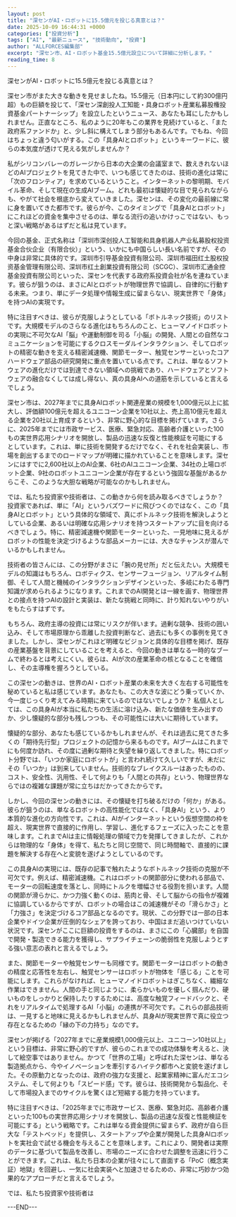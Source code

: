 ```yaml
---
layout: post
title: "深センがAI・ロボットに15.5億元を投じる真意とは？"
date: 2025-10-09 16:44:31 +0000
categories: ["投資分析"]
tags: ["AI", "最新ニュース", "技術動向", "投資"]
author: "ALLFORCES編集部"
excerpt: "深セン市、AI・ロボット基金15.5億元設立について詳細に分析します。"
reading_time: 8
---
```


深センがAI・ロボットに15.5億元を投じる真意とは？

深セン市がまた大きな動きを見せましたね。15.5億元（日本円にして約300億円超）もの巨額を投じて、「深セン深創投人工知能・具身ロボット産業私募股権投資基金パートナーシップ」を設立したというニュース、あなたも耳にしたかもしれません。正直なところ、私のように20年もこの業界を見続けていると、「また政府系ファンドか」と、少し斜に構えてしまう部分もあるんです。でもね、今回はちょっと違う匂いがする。この「具身AIとロボット」というキーワードに、彼らの本気度が透けて見える気がしませんか？

私がシリコンバレーのガレージから日本の大企業の会議室まで、数えきれないほどのAIプロジェクトを見てきた中で、いつも感じてきたのは、技術の進化は常に「次のフロンティア」を求めているということ。インターネットの黎明期、モバイル革命、そして現在の生成AIブーム。どれも最初は懐疑的な目で見られながらも、やがて社会を根底から変えていきました。深センは、その変化の最前線に常に身を置いてきた都市です。彼らが今、このタイミングで「具身AIとロボット」にこれほどの資金を集中させるのは、単なる流行の追いかけっこではない、もっと深い戦略があるはずだと私は見ています。

今回の基金、正式名称は「深圳市深创投人工智能和具身机器人产业私募股权投资基金合伙企业（有限合伙）」という、いかにも中国らしい長い名前ですが、その中身は非常に具体的です。深圳市引导基金投資有限公司、深圳市福田红土股权投资基金管理有限公司、深圳市红土創業投資有限公司（SCGC）、深圳市汇通金控基金投資有限公司といった、深センを代表する政府系投資会社が名を連ねています。彼らが狙うのは、まさにAIとロボットが物理世界で協調し、自律的に行動する未来。つまり、単にデータ処理や情報生成に留まらない、現実世界で「身体」を持つAIの実現です。

特に注目すべきは、彼らが克服しようとしている「ボトルネック技術」のリストです。大規模モデルのさらなる進化はもちろんのこと、ヒューマノイドロボットの実現に不可欠なAI「脳」や運動制御を司る「小脳」の開発、人間との自然なコミュニケーションを可能にするクロスモーダルインタラクション、そしてロボットの精密な動きを支える精密減速機、関節モーター、触覚センサーといったコアハードウェア部品の研究開発に重点を置いている点です。これは、単なるソフトウェアの進化だけでは到達できない領域への挑戦であり、ハードウェアとソフトウェアの融合なくしては成し得ない、真の具身AIへの道筋を示していると言えるでしょう。

深セン市は、2027年までに具身AIロボット関連産業の規模を1,000億元以上に拡大し、評価額100億元を超えるユニコーン企業を10社以上、売上高10億元を超える企業を20社以上育成するという、非常に野心的な目標を掲げています。さらに、2025年までには市政サービス、医療、緊急対応、高齢者介護といった100もの実世界応用シナリオを開放し、製品の迅速な反復と性能検証を可能にするとしています。これは、単に技術を開発するだけでなく、それを社会実装し、市場を創出するまでのロードマップが明確に描かれていることを意味します。深センにはすでに2,600社以上のAI企業、6社のAIユニコーン企業、34社の上場ロボット企業、9社のロボットユニコーン企業が存在するという強固な基盤があるからこそ、このような大胆な戦略が可能なのかもしれません。

では、私たち投資家や技術者は、この動きから何を読み取るべきでしょうか？ 投資家であれば、単に「AI」というバズワードに飛びつくのではなく、この「具身AIとロボット」という具体的な領域で、真にボトルネック技術を解決しようとしている企業、あるいは明確な応用シナリオを持つスタートアップに目を向けるべきでしょう。特に、精密減速機や関節モーターといった、一見地味に見えるがロボットの性能を決定づけるような部品メーカーには、大きなチャンスが潜んでいるかもしれません。

技術者の皆さんには、この分野がまさに「腕の見せ所」だと伝えたい。大規模モデルの知識はもちろん、ロボティクス、センサーフュージョン、リアルタイム制御、そして人間と機械のインタラクションデザインといった、多岐にわたる専門知識が求められるようになります。これまでのAI開発とは一線を画す、物理世界との接点を持つAIの設計と実装は、新たな挑戦と同時に、計り知れないやりがいをもたらすはずです。

もちろん、政府主導の投資には常にリスクが伴います。過剰な競争、技術の囲い込み、そして市場原理から乖離した投資判断など、過去にも多くの事例を見てきました。しかし、深センがこれほど明確なビジョンと具体的な目標を掲げ、既存の産業基盤を背景にしていることを考えると、今回の動きは単なる一時的なブームで終わるとは考えにくい。彼らは、AIが次の産業革命の核となることを確信し、その主導権を握ろうとしている。

この深センの動きは、世界のAI・ロボット産業の未来を大きく左右する可能性を秘めていると私は感じています。あなたも、この大きな波にどう乗っていくか、今一度じっくり考えてみる時期に来ているのではないでしょうか？ 私個人としては、この具身AIが本当に私たちの生活に溶け込み、新たな価値を生み出すのか、少し懐疑的な部分も残しつつも、その可能性には大いに期待しています。

懐疑的な部分、あなたも感じているかもしれませんが、それは過去に見てきた多くの「期待先行型」プロジェクトの記憶から来るものです。AIブームはこれまでにも何度か訪れ、その度に過剰な期待と失望を繰り返してきました。特にロボット分野では、「いつか家庭にロボットが」と言われ続けて久しいですが、未だにその「いつか」は到来していません。技術的なブレイクスルーはあったものの、コスト、安全性、汎用性、そして何よりも「人間との共存」という、物理世界ならではの複雑な課題が常に立ちはだかってきたからです。

しかし、今回の深センの動きには、その懐疑を打ち破るだけの「何か」がある。彼らが狙うのは、単なるロボットの高性能化ではなく、「具身AI」という、より本質的な進化の方向性です。これは、AIがインターネットという仮想空間の枠を超え、現実世界で直接的に作用し、学習し、進化するフェーズに入ったことを意味します。これまでAIは主に情報処理の領域で力を発揮してきましたが、これからは物理的な「身体」を得て、私たちと同じ空間で、同じ時間軸で、直接的に課題を解決する存在へと変貌を遂げようとしているのです。

この具身AIの実現には、既存の記事で触れたようなボトルネック技術の克服が不可欠です。例えば、精密減速機。これはロボットの関節部分に使われる部品で、モーターの回転速度を落とし、同時にトルクを増幅させる役割を担います。人間の関節が滑らかに、かつ力強く動くのは、筋肉と骨、そして脳からの指令が複雑に協調しているからですが、ロボットの場合はこの減速機がその「滑らかさ」と「力強さ」を決定づけるコア部品となるのです。現状、この分野では一部の日本企業やドイツ企業が圧倒的なシェアを誇っており、中国はまだ追いつけていない状況です。深センがここに巨額の投資をするのは、まさにこの「心臓部」を自国で開発・製造できる能力を獲得し、サプライチェーンの脆弱性を克服しようとする強い意志の表れと言えるでしょう。

また、関節モーターや触覚センサーも同様です。関節モーターはロボットの動きの精度と応答性を左右し、触覚センサーはロボットが物体を「感じる」ことを可能にします。これらがなければ、ヒューマノイドロボットはぎこちなく、繊細な作業はできません。人間の手と同じように、柔らかいものを優しく掴んだり、硬いものをしっかりと保持したりするためには、高度な触覚フィードバックと、それをリアルタイムで処理するAI「小脳」の連携が不可欠です。これらの部品技術は、一見すると地味に見えるかもしれませんが、具身AIが現実世界で真に役立つ存在となるための「縁の下の力持ち」なのです。

深センが掲げる「2027年までに産業規模1,000億元以上、ユニコーン10社以上」という目標は、非常に野心的ですが、彼らのこれまでの成功体験を考えると、決して絵空事ではありません。かつて「世界の工場」と呼ばれた深センは、単なる製造拠点から、今やイノベーションを牽引するハイテク都市へと変貌を遂げました。その原動力となったのは、政府の強力な支援と、起業家精神に富んだエコシステム、そして何よりも「スピード感」です。彼らは、技術開発から製品化、そして市場投入までのサイクルを驚くほど短縮する能力を持っています。

特に注目すべきは、「2025年までに市政サービス、医療、緊急対応、高齢者介護といった100もの実世界応用シナリオを開放し、製品の迅速な反復と性能検証を可能にする」という戦略です。これは単なる資金提供に留まらず、政府が自ら巨大な「テストベッド」を提供し、スタートアップや企業が開発した具身AIロボットを実社会で試せる機会を与えることを意味します。これにより、開発者は実際のデータに基づいて製品を改善し、市場のニーズに合わせた調整を迅速に行うことができます。これは、私たち日本の企業が往々にして直面する「PoC（概念実証）地獄」を回避し、一気に社会実装へと加速させるための、非常に巧妙かつ効果的なアプローチだと言えるでしょう。

では、私たち投資家や技術者は

---END---